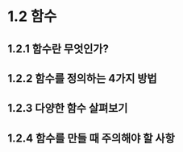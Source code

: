 # 1.2 함수
## 1.2.1 함수란 무엇인가?
## 1.2.2 함수를 정의하는 4가지 방법
## 1.2.3 다양한 함수 살펴보기
## 1.2.4 함수를 만들 때 주의해야 할 사항